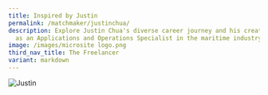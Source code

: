 ```yaml
---
title: Inspired by Justin
permalink: /matchmaker/justinchua/
description: Explore Justin Chua's diverse career journey and his creative role
  as an Applications and Operations Specialist in the maritime industry.
image: /images/microsite logo.png
third_nav_title: The Freelancer
variant: markdown
---
```

<img border="0" alt="Justin" src="https://i.ibb.co/3R8vFcW/Justin.png">